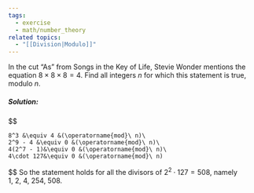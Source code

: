 ```yaml
---
tags:
  - exercise
  - math/number_theory
related topics:
  - "[[Division|Modulo]]"
---
```

In the cut “As” from Songs in the Key of Life, Stevie Wonder mentions the equation $8 \times 8 \times 8 = 4$. Find all integers $n$ for which this statement is true, modulo $n$.
##### Solution:
$$

	8^3 &\equiv 4 &(\operatorname{mod}\ n)\
	2^9 - 4 &\equiv 0 &(\operatorname{mod}\ n)\
	4(2^7 - 1)&\equiv 0 &(\operatorname{mod}\ n)\
	4\cdot 127&\equiv 0 &(\operatorname{mod}\ n)

$$
So the statement holds for all the divisors of $2^2\cdot 127=508$, namely $1,\ 2,\ 4,\ 254,\ 508$.
